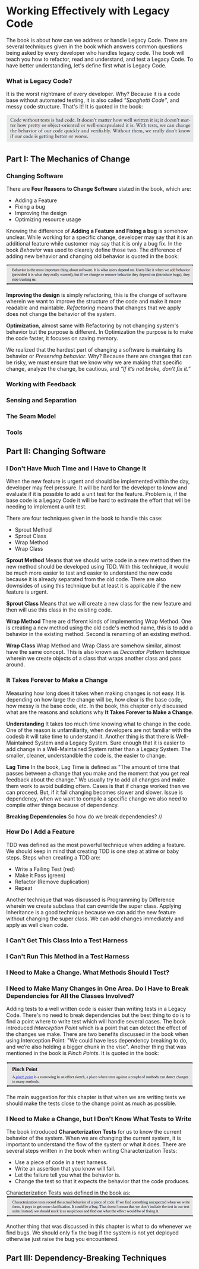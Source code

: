 # Working Effectively with Legacy Code
The book is about how can we address or handle Legacy Code. There are several techniques given in the book which answers common questions being asked by every developer who handles legacy code. The book will teach you how to refactor, read and understand, and test a Legacy Code. To have better understanding, let's define first what is Legacy Code. 

### What is Legacy Code?

It is the worst nightmare of every developer. Why? Because it is a code base without automated testing, it is also called <i>"Spaghetti Code"</i>, and messy code structure. That's it! It is quoted in the book:

<img src="images/code_without_test_quote.jpg" class="inline"/>

## Part I: The Mechanics of Change

### Changing Software

There are <b>Four Reasons to Change Software</b> stated in the book, which are:
<ul>
    <li>Adding a Feature</li>
    <li>Fixing a bug</li>
    <li>Improving the design</li>
    <li>Optimizing resource usage</li>
</ul>

Knowing the difference of <b>Adding a Feature and Fixing a bug</b> is somehow unclear. While working for a specific change, developer may say that it is an additional feature while customer may say that it is only a bug fix. In the book <i>Behavior</i> was used to clearely define those two. The difference of adding new behavior and changing old behavior is quoted in the book:

<img src="images/behavior_quote.jpg" class="inline"/>

<b>Improving the design</b> is simply refactoring, this is the change of software wherein we want to improve the structure of the code and make it more readable and maintable. <i>Refactoring</i> means that changes that we apply does not change the behavior of the system.

<b>Optimization</b>, almost same with Refactoring by not changing system's behavior but the purpose is different. In Optimization the purpose is to make the code faster, it focuses on saving memory.

We realized that the hardest part of changing a software is maintaing its behavior or <i>Preserving behavior</i>. Why? Because there are changes that can be risky, we must ensure that we know why we are making that specific change, analyze the change, be cautious, and <i>“If it’s not broke, don’t fix it.”</i> 

### Working with Feedback

### Sensing and Separation

### The Seam Model

### Tools

## Part II: Changing Software

### I Don't Have Much Time and I Have to Change It

When the new feature is urgent and should be implemented within the day, developer may feel pressure. It will be hard for the developer to know and evaluate if it is possible to add a unit test for the feature. Problem is, if the base code is a Legacy Code it will be hard to estimate the effort that will be needing to implement a unit test. 

There are four techniques given in the book to handle this case:
<ul>
    <li>Sprout Method</li>
    <li>Sprout Class</li>
    <li>Wrap Method</li>
    <li>Wrap Class</li>
</ul>

<b>Sprout Method</b> 
Means that we should write code in a new method then the new method should be developed using TDD.
With this technique, it would be much more easier to test and easier to understand the new code because it is already separated from the old code. There are also downsides of using this technique but at least it is applicable if the new feature is urgent.

<b>Sprout Class</b>
Means that we will create a new class for the new feature and then will use this class in the existing code.

<b>Wrap Method</b>
There are different kinds of implementing Wrap Method. One is creating a new method using the old code's method name, this is to add a behavior in the existing method. Second is renaming of an existing method.

<b>Wrap Class</b>
Wrap Method and Wrap Class are somehow similar, almost have the same concept. This is also known as <i>Decorator Pattern</i> technique wherein we create objects of a class that wraps another class and pass around.

### It Takes Forever to Make a Change

Measuring how long does it takes when making changes is not easy. It is depending on how large the change will be, how clear is the base code, how messy is the base code, etc. In the book, this chapter only discussed what are the reasons and solutions why <b>It Takes Forever to Make a Change</b>.

<b>Understanding</b>
It takes too much time knowing what to change in the code. One of the reason is unfamiliarity, when developers are not familiar with the codesb it will take time to understand it. Another thing is that there is Well-Maintained System and a Legacy System. Sure enough that it is easier to add change in a Well-Maintained System rather than a Legacy System. The smaller, cleaner, understandble the code is, the easier to change.

<b>Lag Time</b>
In the book, Lag Time is defined as "The amount of time that passes between a change that you make and the
moment that you get real feedback about the change." We usually try to add all changes and make them work to avoid building oftem. Cases is that if change worked then we can proceed. But, if it fail changing becomes slower and slower. Issue is dependency, when we want to compile a specific change we also need to compile other things because of dependency. 

<b>Breaking Dependencies</b>
So how do we break dependencies? //

### How Do I Add a Feature
TDD was defined as the most powerful technique when adding a feature. We should keep in mind that creating TDD is one step at atime or baby steps. Steps when creating a TDD are:
<ul>
    <li>Write a Failing Test (red)</li>
    <li>Make it Pass (green)</li>
    <li>Refactor (Remove duplication)</li>
    <li>Repeat</li>
</ul>
Another technique that was discussed is Programming by Difference wherein we create subclass that can override the super class. Applying Inheritance is a good technique because we can add the new feature without changing the super class. We can add changes immediately and apply as well clean code. 

### I Can't Get This Class Into a Test Harness

### I Can't Run This Method in a Test Harness

### I Need to Make a Change. What Methods Should I Test?

### I Need to Make Many Changes in One Area. Do I Have to Break Dependencies for All the Classes Involved?

Adding tests to a well written code is easier than writing tests in a Legacy Code. There's no need to break dependencies but the best thing to do is to find a point where to write test which will handle several cases. The book introduced <i>Interception Point</i> which is a point that can detect the effect of the changes we make. There are two benefits discussed in the book when using Interception Point: "We could have less dependency breaking to do, and we’re also holding a bigger chunk in the vise". Another thing that was mentioned in the book is <i>Pinch Points</i>. It is quoted in the book:

<img src="images/pinch_points.jpg" class="inline"/>

The main suggestion for this chapter is that when we are writing tests we should make the tests close to the change point as much as possible.

### I Need to Make a Change, but I Don't Know What Tests to Write

The book introduced <b>Characterization Tests</b> for us to know the current behavior of the system. When we are changing the current system, it is important to understand the flow of the system or what it does. There are several steps written in the book when writing Characterization Tests:
<ul>
    <li>Use a piece of code in a test harness.</li>
    <li>Write an assertion that you know will fail.</li>
    <li>Let the failure tell you what the behavior is.</li>
    <li>Change the test so that it expects the behavior that the code produces.</li>
</ul>
Characterization Tests was defined in the book as:
<img src="images/characterization_tests.jpg" class="inline"/>

Another thing that was discussed in this chapter is what to do whenever we find bugs. We should only fix the bug if the system is not yet deployed otherwise just raise the bug you encountered.

## Part III: Dependency-Breaking Techniques
